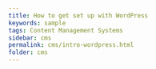 ```yaml
---
title: How to get set up with WordPress
keywords: sample
tags: Content Management Systems
sidebar: cms
permalink: cms/intro-wordpress.html
folder: cms
---
```

